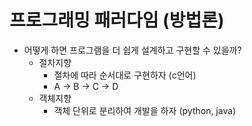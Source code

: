 # 프로그래밍 패러다임 (방법론)
- 어떻게 하면 프로그램을 더 쉽게 설계하고 구현할 수 있을까?
  - 절차지향
    - 절차에 따라 순서대로 구현하자 (c언어)
    - A -> B -> C -> D
  - 객체지향
    - 객체 단위로 분리하여 개발을 하자 (python, java)
